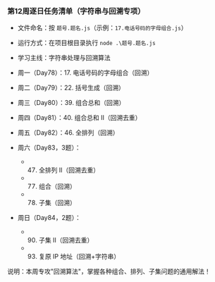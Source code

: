 ### 第12周逐日任务清单（字符串与回溯专项）

- 文件命名：按 `题号.题名.js`（示例：`17.电话号码的字母组合.js`）
- 运行方式：在项目根目录执行 `node .\题号.题名.js`
- 学习主线：字符串处理与回溯算法

- 周一（Day78）：17. 电话号码的字母组合（回溯）
- 周二（Day79）：22. 括号生成（回溯）
- 周三（Day80）：39. 组合总和（回溯）
- 周四（Day81）：40. 组合总和 II（回溯去重）
- 周五（Day82）：46. 全排列（回溯）

- 周六（Day83，3题）：
  - 47. 全排列 II（回溯去重）
  - 77. 组合（回溯）
  - 78. 子集（回溯）

- 周日（Day84，2题）：
  - 90. 子集 II（回溯去重）
  - 93. 复原 IP 地址（回溯+字符串）

说明：本周专攻"回溯算法"，掌握各种组合、排列、子集问题的通用解法！
